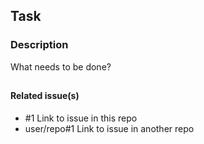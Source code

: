 ## Task
### Description
What needs to be done?

## 
#### Related issue(s)
- #1 Link to issue in this repo
- user/repo#1 Link to issue in another repo
